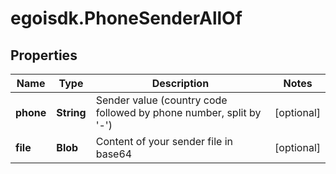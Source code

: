 # egoisdk.PhoneSenderAllOf

## Properties

Name | Type | Description | Notes
------------ | ------------- | ------------- | -------------
**phone** | **String** | Sender value (country code followed by phone number, split by &#39;-&#39;) | [optional] 
**file** | **Blob** | Content of your sender file in base64 | [optional] 


